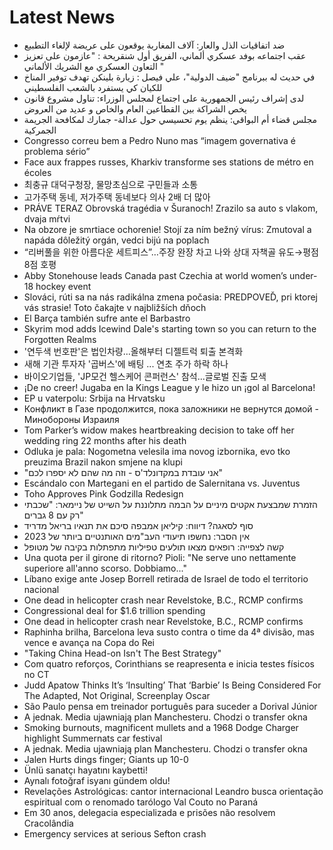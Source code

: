 # Latest News
-  ضد اتفاقيات الذل والعار: آلاف المغاربة يوقعون على عريضة لإلغاء التطبيع
-  عقب اجتماعه بوفد عسكري ألماني، الفريق أول شنقريحة : "عازمون على تعزيز التعاون العسكري مع الشريك الألماني "
-  في حديث له ببرنامج "ضيف الدولية"، علي فيصل : زيارة بلينكن تهدف توفير المناخ للكيان كي يستفرد بالشعب الفلسطيني
-  لدى إشراف رئيس الجمهورية على اجتماع لمجلس الوزراء: تناول مشروع قانون يخص الشراكة بين القطاعين العام والخاص و عديد من العروض
-  مجلس قضاء أم البواقي: ينظم يوم تحسيسي حول عدالة- جمارك لمكافحة الجريمة الجمركية
-  Congresso correu bem a Pedro Nuno mas “imagem governativa é problema sério”
-  Face aux frappes russes, Kharkiv transforme ses stations de métro en écoles
-  최충규 대덕구청장, 물망초심으로 구민들과 소통
-  고가주택 동네, 저가주택 동네보다 의사 2배 더 많아
-  PRÁVE TERAZ Obrovská tragédia v Šuranoch! Zrazilo sa auto s vlakom, dvaja mŕtvi
-  Na obzore je smrtiace ochorenie! Stojí za ním bežný vírus: Zmutoval a napáda dôležitý orgán, vedci bijú na poplach
-  “리버풀을 위한 아름다운 세트피스”…주장 완장 차고 나와 상대 자책골 유도→평점 8점 호평
-  Abby Stonehouse leads Canada past Czechia at world women’s under-18 hockey event
-  Slováci, rúti sa na nás radikálna zmena počasia: PREDPOVEĎ, pri ktorej vás strasie! Toto čakajte v najbližších dňoch
-  El Barça también sufre ante el Barbastro
-  Skyrim mod adds Icewind Dale's starting town so you can return to the Forgotten Realms
-  '연두색 번호판'은 법인차량…올해부터 디젤트럭 퇴출 본격화
-  새해 기관 투자자 '곱버스'에 배팅 ... 연초 주가 하락 하나
-  바이오기업들, 'JP모건 헬스케어 콘퍼런스' 참석...글로벌 진출 모색
-  ¡De no creer! Jugaba en la Kings League y le hizo un ¡gol al Barcelona!
-  EP u vaterpolu: Srbija na Hrvatsku
-  Конфликт в Газе продолжится, пока заложники не вернутся домой - Минобороны Израиля
-  Tom Parker’s widow makes heartbreaking decision to take off her wedding ring 22 months after his death
-  Odluka je pala: Nogometna velesila ima novog izbornika, evo tko preuzima Brazil nakon smjene na klupi
-  "אני עובדת במקדונלד'ס - וזה מה שהם לא יספרו לכם"
-  Escándalo con Martegani en el partido de Salernitana vs. Juventus
-  Toho Approves Pink Godzilla Redesign
-  הזמרת שמבצעת אקטים מיניים על הבמה מתלוננת על השייט של ניימאר: "שכבתי רק עם 8 גברים"
-  סוף לסאגה? דיווח: קיליאן אמבפה סיכם את תנאיו בריאל מדריד
-  אין הסבר: נחשפו תיעודי העב"מים האותנטיים ביותר של 2023
-  קשה לצפייה: רופאים מצאו תולעים טפיליות מתפתלות בקיבה של מטופל
-  Una quota per il girone di ritorno? Pioli: "Ne serve uno nettamente superiore all'anno scorso. Dobbiamo..."
-  Líbano exige ante Josep Borrell retirada de Israel de todo el territorio nacional
-  One dead in helicopter crash near Revelstoke, B.C., RCMP confirms
-  Congressional deal for $1.6 trillion spending
-  One dead in helicopter crash near Revelstoke, B.C., RCMP confirms
-  Raphinha brilha, Barcelona leva susto contra o time da 4ª divisão, mas vence e avança na Copa do Rei
-  "Taking China Head-on Isn't The Best Strategy"
-  Com quatro reforços, Corinthians se reapresenta e inicia testes físicos no CT
-  Judd Apatow Thinks It’s ‘Insulting’ That ‘Barbie’ Is Being Considered For The Adapted, Not Original, Screenplay Oscar
-  São Paulo pensa em treinador português para suceder a Dorival Júnior
-  A jednak. Media ujawniają plan Manchesteru. Chodzi o transfer okna
-  Smoking burnouts, magnificent mullets and a 1968 Dodge Charger highlight Summernats car festival
-  A jednak. Media ujawniają plan Manchesteru. Chodzi o transfer okna
-  Jalen Hurts dings finger; Giants up 10-0
-  Ünlü sanatçı hayatını kaybetti!
-  Aynalı fotoğraf isyanı gündem oldu!
-  Revelações Astrológicas: cantor internacional Leandro busca orientação espiritual com o renomado tarólogo Val Couto no Paraná
-  Em 30 anos, delegacia especializada e prisões não resolvem Cracolândia
-  Emergency services at serious Sefton crash
